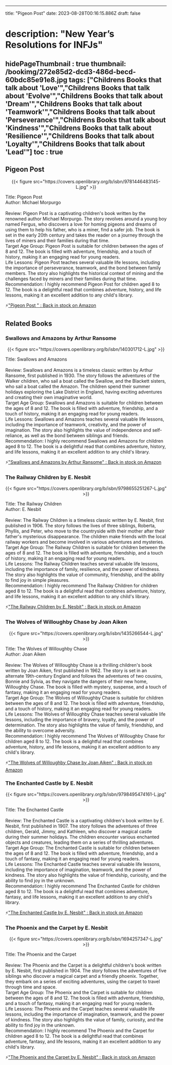 
---
title: "Pigeon Post"
date: 2023-08-28T00:16:15.886Z
draft: false
# description: "New Year’s Resolutions for INFJs"
hidePageThumbnail : true
thumbnail: /bookimg/272e85d2-dcd3-486d-becd-60bdc85e91e8.jpg
tags: ["Childrens Books that talk about 'Love'","Childrens Books that talk about 'Evolve'","Childrens Books that talk about 'Dream'","Childrens Books that talk about 'Teamwork'","Childrens Books that talk about 'Perseverance'","Childrens Books that talk about 'Kindness'","Childrens Books that talk about 'Resilience'","Childrens Books that talk about 'Loyalty'","Childrens Books that talk about 'Lead'"]
toc : true
---
## Pigeon Post 

<center>
{{< figure src="https://covers.openlibrary.org/b/isbn/9781446483145-L.jpg" >}}
</center>

Title: Pigeon Post</br>
Author: Michael Morpurgo</br></br>
Review: Pigeon Post is a captivating children's book written by the renowned author Michael Morpurgo. The story revolves around a young boy named Fergus, who discovers a love for homing pigeons and dreams of using them to help his father, who is a miner, find a safer job. The book is set in the early 20th century and takes the reader on a journey through the lives of miners and their families during that time.</br>
Target Age Group: Pigeon Post is suitable for children between the ages of 8 and 12. The book is filled with adventure, friendship, and a touch of history, making it an engaging read for young readers.</br>
Life Lessons: Pigeon Post teaches several valuable life lessons, including the importance of perseverance, teamwork, and the bond between family members. The story also highlights the historical context of mining and the challenges faced by miners and their families during that time.</br>
Recommendation: I highly recommend Pigeon Post for children aged 8 to 12. The book is a delightful read that combines adventure, history, and life lessons, making it an excellent addition to any child's library.</br>

<p>⚡<a id="aflink" href="https://www.amazon.com/gp/search?ie=UTF8&tag=klayu00-20&linkCode=ur2&linkId=6639bed89a8ad8dd2705e40644eb43d3&camp=1789&creative=9325&index=books&keywords=Pigeon Post " class="one" target="_blank" title='"Pigeon Post " : Back in stock on Amazon'>"Pigeon Post " : Back in stock on Amazon</a></p>

## Related Books
### Swallows and Amazons by Arthur Ransome
<center>
{{< figure src="https://covers.openlibrary.org/b/isbn/140301712-L.jpg" >}}
</center>

Title: Swallows and Amazons</br></br>
Review: Swallows and Amazons is a timeless classic written by Arthur Ransome, first published in 1930. The story follows the adventures of the Walker children, who sail a boat called the Swallow, and the Blackett sisters, who sail a boat called the Amazon. The children spend their summer holidays exploring the Lake District in England, having exciting adventures and creating their own imaginative world.</br>
Target Age Group: Swallows and Amazons is suitable for children between the ages of 8 and 12. The book is filled with adventure, friendship, and a touch of history, making it an engaging read for young readers.</br>
Life Lessons: Swallows and Amazons teaches several valuable life lessons, including the importance of teamwork, creativity, and the power of imagination. The story also highlights the value of independence and self-reliance, as well as the bond between siblings and friends.</br>
Recommendation: I highly recommend Swallows and Amazons for children aged 8 to 12. The book is a delightful read that combines adventure, history, and life lessons, making it an excellent addition to any child's library.</br>

<p>⚡<a id="aflink" href="https://www.amazon.com/gp/search?ie=UTF8&tag=klayu00-20&linkCode=ur2&linkId=6639bed89a8ad8dd2705e40644eb43d3&camp=1789&creative=9325&index=books&keywords=Swallows and Amazons by Arthur Ransome" class="one" target="_blank" title='"Swallows and Amazons by Arthur Ransome" : Back in stock on Amazon'>"Swallows and Amazons by Arthur Ransome" : Back in stock on Amazon</a></p>

### The Railway Children by E. Nesbit
<center>
{{< figure src="https://covers.openlibrary.org/b/isbn/9798655251267-L.jpg" >}}
</center>

Title: The Railway Children</br>
Author: E. Nesbit</br></br>
Review: The Railway Children is a timeless classic written by E. Nesbit, first published in 1906. The story follows the lives of three siblings, Roberta, Phyllis, and Peter, who move to the countryside with their mother after their father's mysterious disappearance. The children make friends with the local railway workers and become involved in various adventures and mysteries.</br>
Target Age Group: The Railway Children is suitable for children between the ages of 8 and 12. The book is filled with adventure, friendship, and a touch of history, making it an engaging read for young readers.</br>
Life Lessons: The Railway Children teaches several valuable life lessons, including the importance of family, resilience, and the power of kindness. The story also highlights the value of community, friendship, and the ability to find joy in simple pleasures.</br>
Recommendation: I highly recommend The Railway Children for children aged 8 to 12. The book is a delightful read that combines adventure, history, and life lessons, making it an excellent addition to any child's library.</br>

<p>⚡<a id="aflink" href="https://www.amazon.com/gp/search?ie=UTF8&tag=klayu00-20&linkCode=ur2&linkId=6639bed89a8ad8dd2705e40644eb43d3&camp=1789&creative=9325&index=books&keywords=The Railway Children by E. Nesbit" class="one" target="_blank" title='"The Railway Children by E. Nesbit" : Back in stock on Amazon'>"The Railway Children by E. Nesbit" : Back in stock on Amazon</a></p>

### The Wolves of Willoughby Chase by Joan Aiken
<center>
{{< figure src="https://covers.openlibrary.org/b/isbn/1435266544-L.jpg" >}}
</center>

Title: The Wolves of Willoughby Chase</br>
Author: Joan Aiken</br></br>
Review: The Wolves of Willoughby Chase is a thrilling children's book written by Joan Aiken, first published in 1962. The story is set in an alternate 19th-century England and follows the adventures of two cousins, Bonnie and Sylvia, as they navigate the dangers of their new home, Willoughby Chase. The book is filled with mystery, suspense, and a touch of fantasy, making it an engaging read for young readers.</br>
Target Age Group: The Wolves of Willoughby Chase is suitable for children between the ages of 8 and 12. The book is filled with adventure, friendship, and a touch of history, making it an engaging read for young readers.</br>
Life Lessons: The Wolves of Willoughby Chase teaches several valuable life lessons, including the importance of bravery, loyalty, and the power of determination. The story also highlights the value of family, friendship, and the ability to overcome adversity.</br>
Recommendation: I highly recommend The Wolves of Willoughby Chase for children aged 8 to 12. The book is a delightful read that combines adventure, history, and life lessons, making it an excellent addition to any child's library.</br>

<p>⚡<a id="aflink" href="https://www.amazon.com/gp/search?ie=UTF8&tag=klayu00-20&linkCode=ur2&linkId=6639bed89a8ad8dd2705e40644eb43d3&camp=1789&creative=9325&index=books&keywords=The Wolves of Willoughby Chase by Joan Aiken" class="one" target="_blank" title='"The Wolves of Willoughby Chase by Joan Aiken" : Back in stock on Amazon'>"The Wolves of Willoughby Chase by Joan Aiken" : Back in stock on Amazon</a></p>

### The Enchanted Castle by E. Nesbit
<center>
{{< figure src="https://covers.openlibrary.org/b/isbn/9798495474161-L.jpg" >}}
</center>

Title: The Enchanted Castle</br></br>
Review: The Enchanted Castle is a captivating children's book written by E. Nesbit, first published in 1907. The story follows the adventures of three children, Gerald, Jimmy, and Kathleen, who discover a magical castle during their summer holidays. The children encounter various enchanted objects and creatures, leading them on a series of thrilling adventures.</br>
Target Age Group: The Enchanted Castle is suitable for children between the ages of 8 and 12. The book is filled with adventure, friendship, and a touch of fantasy, making it an engaging read for young readers.</br>
Life Lessons: The Enchanted Castle teaches several valuable life lessons, including the importance of imagination, teamwork, and the power of kindness. The story also highlights the value of friendship, curiosity, and the ability to find joy in the unknown.</br>
Recommendation: I highly recommend The Enchanted Castle for children aged 8 to 12. The book is a delightful read that combines adventure, fantasy, and life lessons, making it an excellent addition to any child's library.</br>

<p>⚡<a id="aflink" href="https://www.amazon.com/gp/search?ie=UTF8&tag=klayu00-20&linkCode=ur2&linkId=6639bed89a8ad8dd2705e40644eb43d3&camp=1789&creative=9325&index=books&keywords=The Enchanted Castle by E. Nesbit" class="one" target="_blank" title='"The Enchanted Castle by E. Nesbit" : Back in stock on Amazon'>"The Enchanted Castle by E. Nesbit" : Back in stock on Amazon</a></p>

### The Phoenix and the Carpet by E. Nesbit
<center>
{{< figure src="https://covers.openlibrary.org/b/isbn/1694257347-L.jpg" >}}
</center>

Title: The Phoenix and the Carpet</br></br>
Review: The Phoenix and the Carpet is a delightful children's book written by E. Nesbit, first published in 1904. The story follows the adventures of five siblings who discover a magical carpet and a friendly phoenix. Together, they embark on a series of exciting adventures, using the carpet to travel through time and space.</br>
Target Age Group: The Phoenix and the Carpet is suitable for children between the ages of 8 and 12. The book is filled with adventure, friendship, and a touch of fantasy, making it an engaging read for young readers.</br>
Life Lessons: The Phoenix and the Carpet teaches several valuable life lessons, including the importance of imagination, teamwork, and the power of kindness. The story also highlights the value of family, curiosity, and the ability to find joy in the unknown.</br>
Recommendation: I highly recommend The Phoenix and the Carpet for children aged 8 to 12. The book is a delightful read that combines adventure, fantasy, and life lessons, making it an excellent addition to any child's library.</br>

<p>⚡<a id="aflink" href="https://www.amazon.com/gp/search?ie=UTF8&tag=klayu00-20&linkCode=ur2&linkId=6639bed89a8ad8dd2705e40644eb43d3&camp=1789&creative=9325&index=books&keywords=The Phoenix and the Carpet by E. Nesbit" class="one" target="_blank" title='"The Phoenix and the Carpet by E. Nesbit" : Back in stock on Amazon'>"The Phoenix and the Carpet by E. Nesbit" : Back in stock on Amazon</a></p>
